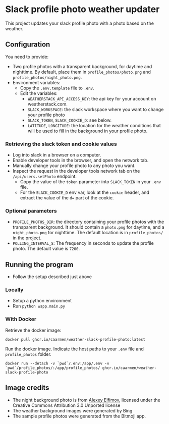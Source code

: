 # Slack profile photo weather updater

This project updates your slack profile photo with a photo based on the weather.


## Configuration
You need to provide:
* Two profile photos with a transparent background, for daytime and nighttime. By default, place them in `profile_photos/photo.png` and `profile_photos/night_photo.png`.
* Environment variables:
  - Copy the `.env.template` file to `.env`.
  - Edit the variables:
    - `WEATHERSTACK_API_ACCESS_KEY`: the api key for your account on weatherstack.com.
    - `SLACK_WORKSPACE`: the slack workspace where you want to change your profile photo
    - `SLACK_TOKEN`, `SLACK_COOKIE_D`: see below.
    - `LATITUDE`, `LONGITUDE`: the location for the weather conditions that will be used to fill in the background in your profile photo.

### Retrieving the slack token and cookie values
* Log into slack in a browser on a computer.
* Enable developer tools in the browser, and open the network tab.
* Manually change your profile photo to any photo you want.
* Inspect the request in the developer tools network tab on the `/api/users.setPhoto` endpoint.
  - Copy the value of the `token` parameter into `SLACK_TOKEN` in your `.env` file.
  - For the `SLACK_COOKIE_D` env var, look at the `cookie` header, and extract the value of the `d=` part of the cookie.

### Optional parameters
* `PROFILE_PHOTOS_DIR`: the directory containing your profile photos with the transparent background. It should contain a `photo.png` for daytime, and a `night_photo.png` for nighttime. The default location is in `profile_photos/` in the project.
* `POLLING_INTERVAL_S`: The frequency in seconds to update the profile photo. The default value is `7200`.

## Running the program
* Follow the setup described just above

### Locally
* Setup a python environment
* Run `python wspp.main.py`

### With Docker

Retrieve the docker image:
```
docker pull ghcr.io/caarmen/weather-slack-profile-photo:latest
```

Run the docker image. Indicate the host paths to your `.env` file and `profile_photos` folder.
```
docker run --detach -v `pwd`/.env:/app/.env -v `pwd`/profile_photos/:/app/profile_photos/ ghcr.io/caarmen/weather-slack-profile-photo
```



## Image credits
* The night background photo is from [Alexey Elfimov](https://commons.wikimedia.org/wiki/File:%D0%A1%D0%B2%D0%B5%D1%82_%D0%BE%D1%82_%D0%B4%D0%B5%D1%80%D0%B5%D0%B2%D0%BD%D0%B8_-_panoramio.jpg), licensed under the Creative Commons Attribution 3.0 Unported license
* The weather background images were generated by Bing
* The sample profile photos were generated from the Bitmoji app.